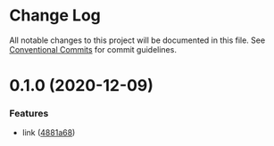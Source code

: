 # Change Log

All notable changes to this project will be documented in this file.
See [Conventional Commits](https://conventionalcommits.org) for commit guidelines.

# 0.1.0 (2020-12-09)


### Features

* link ([4881a68](https://github.com/Jepria/jfront-ui/commit/4881a68b1093b94945994c64a96bacd966326cc0))
